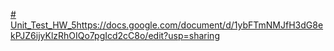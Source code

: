 [# Unit_Test_HW_5](https://docs.google.com/document/d/1ybFTmNMJfH3dG8ekPJZ6ijyKlzRhOIQo7pgIcd2cC8o/edit?usp=sharing )https://docs.google.com/document/d/1ybFTmNMJfH3dG8ekPJZ6ijyKlzRhOIQo7pgIcd2cC8o/edit?usp=sharing 
